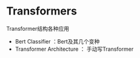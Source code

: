 # Transformers
Transformer结构各种应用  
- Bert Classifier ：Bert及其几个变种  
- Transformer Architecture ： 手动写Transformer  
